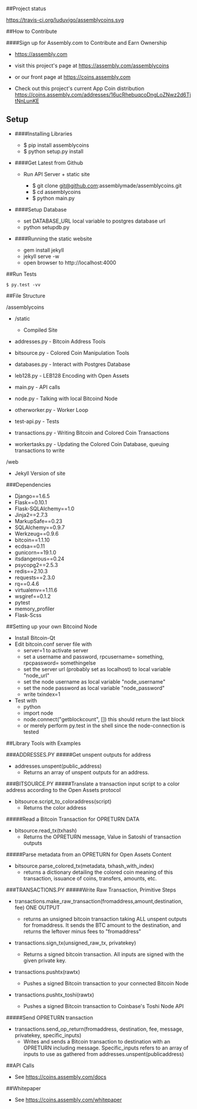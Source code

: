 ##Project status

https://travis-ci.org/luduvigo/assemblycoins.svg

##How to Contribute

####Sign up for Assembly.com to Contribute and Earn Ownership

- https://assembly.com

- visit this project's page at
  https://assembly.com/assemblycoins

- or our front page at
  https://coins.assembly.com

- Check out this project's current App Coin distribution
  https://coins.assembly.com/addresses/16ucRhebuqcoDngLoZNwz2d6TjtNnLunKE

## Setup

  - ####Installing Libraries

    - $ pip install assemblycoins
    - $ python setup.py install


  - ####Get Latest from Github

    - Run API Server + static site

      - $ git clone git@github.com:assemblymade/assemblycoins.git
      - $ cd assemblycoins
      - $ python main.py


  - ####Setup Database

    - set DATABASE_URL local variable to postgres database url
    - python setupdb.py


  - ####Running the static website

    - gem install jekyll
    - jekyll serve -w
    - open browser to http://localhost:4000


##Run Tests

    $ py.test -vv

##File Structure

/assemblycoins

  - /static
    - Compiled Site


  - addresses.py - Bitcoin Address Tools
  - bitsource.py - Colored Coin Manipulation Tools
  - databases.py - Interact with Postgres Database
  - leb128.py - LEB128 Encoding with Open Assets
  - main.py - API calls
  - node.py - Talking with local Bitcoind Node
  - otherworker.py - Worker Loop
  - test-api.py - Tests
  - transactions.py - Writing Bitcoin and Colored Coin Transactions
  - workertasks.py - Updating the Colored Coin Database, queuing transactions to write


/web
  - Jekyll Version of site

###Dependencies
 - Django==1.6.5
 - Flask==0.10.1
 - Flask-SQLAlchemy==1.0
 - Jinja2==2.7.3
 - MarkupSafe==0.23
 - SQLAlchemy==0.9.7
 - Werkzeug==0.9.6
 - bitcoin==1.1.10
 - ecdsa==0.11
 - gunicorn==19.1.0
 - itsdangerous==0.24
 - psycopg2==2.5.3
 - redis==2.10.3
 - requests==2.3.0
 - rq==0.4.6
 - virtualenv==1.11.6
 - wsgiref==0.1.2
 - pytest
 - memory_profiler
 - Flask-Scss

##Setting up your own Bitcoind Node
  - Install Bitcoin-Qt
  - Edit bitcoin.conf server file with
    - server=1 to activate server
    - set a username and password, rpcusername= something, rpcpassword= somethingelse
    - set the server url (probably set as localhost) to local variable "node_url"
    - set the node username as local variable "node_username"
    - set the node password as local variable "node_password"
    - write txindex=1
  - Test with
    - python
    - import node
    - node.connect("getblockcount", []) this should return the last block
    - or merely perform py.test in the shell since the node-connection is tested

##Library Tools with Examples

###ADDRESSES.PY
#####Get unspent outputs for address
 - addresses.unspent(public_address)
    - Returns an array of unspent outputs for an address.

###BITSOURCE.PY
#####Translate a transaction input script to a color address according to the Open Assets protocol
 - bitsource.script_to_coloraddress(script)
   - Returns the color address

#####Read a Bitcoin Transaction for OPRETURN DATA
  - bitsource.read_tx(txhash)
    - Returns the OPRETURN message, Value in Satoshi of transaction outputs

#####Parse metadata from an OPRETURN for Open Assets Content
  - bitsource.parse_colored_tx(metadata, txhash_with_index)
    - returns a dictionary detailing the colored coin meaning of this transaction, issuance of coins, transfers, amounts, etc.


###TRANSACTIONS.PY
#####Write Raw Transaction, Primitive Steps
 - transactions.make_raw_transaction(fromaddress,amount,destination, fee)   ONE OUTPUT
    - returns an unsigned bitcoin transaction taking ALL unspent outputs for fromaddress.  It sends the BTC amount to the destination, and returns the leftover minus fees to "fromaddress"

  - transactions.sign_tx(unsigned_raw_tx, privatekey)
    - Returns a signed bitcoin transaction.  All inputs are signed with the given private key.

 - transactions.pushtx(rawtx)
    - Pushes a signed Bitcoin transaction to your connected Bitcoin Node

 - transactions.pushtx_toshi(rawtx)
    - Pushes a signed Bitcoin transaction to Coinbase's Toshi Node API

#####Send OPRETURN transaction

 - transactions.send_op_return(fromaddress, destination, fee, message, privatekey, specific_inputs)
   - Writes and sends a Bitcoin transaction to destination with an OPRETURN including message.  Specific_inputs refers to an array of inputs to use as gathered from addresses.unspent(publicaddress)

##API Calls

- See https://coins.assembly.com/docs

##Whitepaper

- See https://coins.assembly.com/whitepaper
